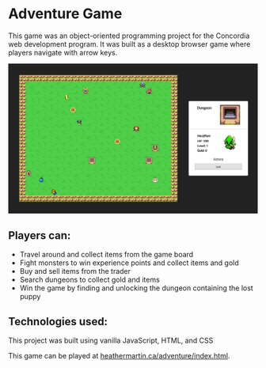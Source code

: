 # Adventure Game

This game was an object-oriented programming project for the Concordia web development program. It was built as a desktop browser game where players navigate with arrow keys.

![preview](screenshots/adventuregame.jpg)

## Players can:
- Travel around and collect items from the game board
- Fight monsters to win experience points and collect items and gold
- Buy and sell items from the trader
- Search dungeons to collect gold and items
- Win the game by finding and unlocking the dungeon containing the lost puppy
## Technologies used:
This project was built using vanilla JavaScript, HTML, and CSS

This game can be played at [heathermartin.ca/adventure/index.html](http://heathermartin.ca/adventure/index.html).